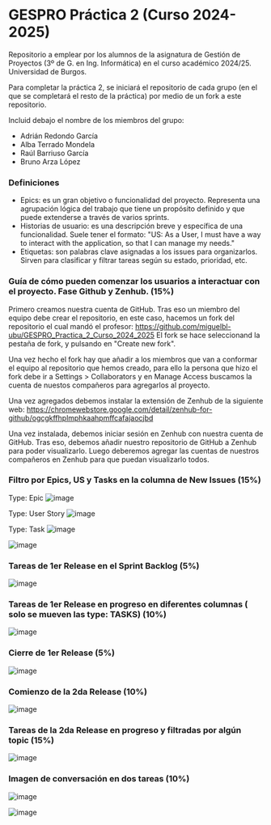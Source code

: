 # GESPRO Práctica 2 (Curso 2024-2025)
Repositorio a emplear por los alumnos de la asignatura de Gestión de Proyectos (3º de G. en Ing. Informática) en el curso académico 2024/25. Universidad de Burgos.

Para completar la práctica 2, se iniciará el repositorio de cada grupo (en el que se completará el resto de la práctica) por medio de un fork a este repositorio.

Incluid debajo el nombre de los miembros del grupo:
 - Adrián Redondo García
 - Alba Terrado Mondela
 - Raúl Barriuso García
 - Bruno Arza López

### Definiciones
 - Epics: es un gran objetivo o funcionalidad del proyecto. Representa una agrupación lógica
   del trabajo que tiene un propósito definido y que puede extenderse a través de varios
   sprints.
 - Historias de usuario: es una descripción breve y específica de una funcionalidad. Suele
   tener el formato: "US: As a User, I must have a way to interact with the application, so
   that I can manage my needs."
 - Etiquetas: son palabras clave asignadas a los issues para organizarlos. Sirven para
   clasificar y filtrar tareas según su estado, prioridad, etc.

### Guía de cómo pueden comenzar los usuarios a interactuar con el proyecto. Fase Github y Zenhub. (15%)

Primero creamos nuestra cuenta de GitHub. Tras eso un miembro del equipo debe crear el repositorio, en este caso,
hacemos un fork del repositorio el cual mandó el profesor: https://github.com/miguelbl-ubu/GESPRO_Practica_2_Curso_2024_2025
El fork se hace seleccionand la pestaña de fork, y pulsando en "Create new fork".

Una vez hecho el fork hay que añadir a los miembros que van a conformar el equipo al repositorio que hemos creado, para ello
la persona que hizo el fork debe ir a Settings > Collaborators y en Manage Access buscamos la cuenta de nuestos compañeros
para agregarlos al proyecto.

Una vez agregados debemos instalar la extensión de Zenhub de la siguiente web:
https://chromewebstore.google.com/detail/zenhub-for-github/ogcgkffhplmphkaahpmffcafajaocjbd

Una vez instalada, debemos iniciar sesión en Zenhub con nuestra cuenta de GitHub. Tras eso, debemos añadir nuestro repositorio
de GitHub a Zenhub para poder visualizarlo. Luego deberemos agregar las cuentas de nuestros compañeros en Zenhub para que puedan
visualizarlo todos.
 
### Filtro por Epics, US y Tasks en la columna de New Issues (15%)

Type: Epic ![image](https://github.com/user-attachments/assets/785daa7f-9492-454a-bb79-cc34f2d3b77b)

Type: User Story ![image](https://github.com/user-attachments/assets/77421f2d-7825-47de-abda-5d335c571e43)

Type: Task ![image](https://github.com/user-attachments/assets/e9ac5b52-1470-4182-b40b-f9f2fb063a89)

![image](https://github.com/user-attachments/assets/4f63b7d6-dfa4-4a1e-bd8e-cf4a6664412b)

### Tareas de 1er Release en el Sprint Backlog (5%)

![image](https://github.com/user-attachments/assets/e524a7a9-4ebe-46e5-8c01-af98bd3b0f80)

### Tareas de 1er Release en progreso en diferentes columnas ( solo se mueven las type: TASKS) (10%)

![image](https://github.com/user-attachments/assets/84e41eaa-3804-4874-b570-6a8bb2f7ac4d)

### Cierre de 1er Release (5%)

![image](https://github.com/user-attachments/assets/c5bd4f78-5012-44f0-94cf-0ed4acc0d778)


### Comienzo de la 2da Release (10%)

![image](https://github.com/user-attachments/assets/6afaaa15-ed70-4923-9d6a-3a40a8c4441d)

### Tareas de la 2da Release en progreso y filtradas por algún topic (15%)

![image](https://github.com/user-attachments/assets/07f1d93c-9bd6-41a3-aeb2-5dbf75af128b)

### Imagen de conversación en dos tareas (10%)

![image](https://github.com/user-attachments/assets/7512bf02-c3cb-47f8-bf63-263c91654bcf)

![image](https://github.com/user-attachments/assets/ef592d28-a43e-4e9e-b5d2-18ba552b9583)
